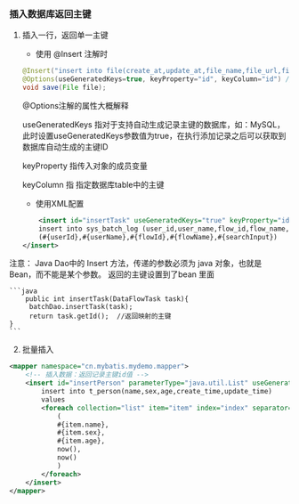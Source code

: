 ### 插入数据库返回主键

1. 插入一行，返回单一主键

    - 使用 @Insert 注解时  
    ```java
    @Insert("insert into file(create_at,update_at,file_name,file_url,file_md5) VALUES (#{create_at},#{update_at},#{file_name},#{file_url},#{file_md5})")
    @Options(useGeneratedKeys=true, keyProperty="id", keyColumn="id") //该注解用于返回主键
    void save(File file);
    ```

    @Options注解的属性大概解释  

    useGeneratedKeys 
    指对于支持自动生成记录主键的数据库，如：MySQL，此时设置useGeneratedKeys参数值为true，在执行添加记录之后可以获取到数据库自动生成的主键ID  

    keyProperty 指传入对象的成员变量  

    keyColumn 指 指定数据库table中的主键 

    - 使用XML配置
    ```xml
        <insert id="insertTask" useGeneratedKeys="true" keyProperty="id" keyColumn="id" parameterType="com.envisioniot.trc.backendservice.entity.DataFlowTask">
        insert into sys_batch_log (user_id,user_name,flow_id,flow_name,search_input) values
        (#{userId},#{userName},#{flowId},#{flowName},#{searchInput})
    </insert>
    ```

注意： 
    Java Dao中的 Insert 方法，传递的参数必须为 java 对象，也就是 Bean，而不能是某个参数。
    返回的主键设置到了bean 里面

    ```java
        public int insertTask(DataFlowTask task){
         batchDao.insertTask(task);
         return task.getId();  //返回映射的主键
    }
    ```

2. 批量插入
```xml
<mapper namespace="cn.mybatis.mydemo.mapper">
    <!-- 插入数据：返回记录主键id值 -->
    <insert id="insertPerson" parameterType="java.util.List" useGeneratedKeys="true" keyProperty="id" keyColumn="id" >
        insert into t_person(name,sex,age,create_time,update_time) 
        values
        <foreach collection="list" item="item" index="index" separator="," >
            (
            #{item.name},
            #{item.sex},
            #{item.age},
            now(),
            now()    
            )
        </foreach>
    </insert>
</mapper>
```